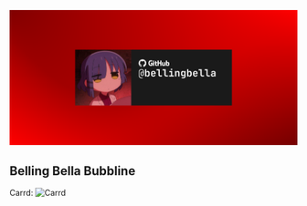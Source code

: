 ![Belling Bella](./g20.png)
## Belling Bella Bubbline

Carrd: ![Carrd](https://lengoccuong.carrd.co)



